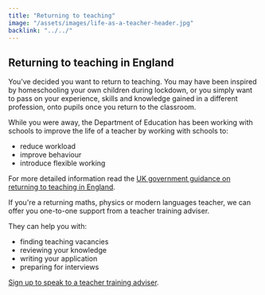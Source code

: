 ```yaml
---
title: "Returning to teaching"
image: "/assets/images/life-as-a-teacher-header.jpg"
backlink: "../../"
---
```

<div class="content__right">
</div>

<div class="content__left">
  
  <h2>Returning to teaching in England</h2>

<p>You’ve decided you want to return to teaching.  You may have been inspired by homeschooling your own children during lockdown, or you simply want to pass on your experience, skills and knowledge gained in a different profession, onto pupils once you return to the classroom.</p>  

<p>While you were away, the Department of Education has been working with schools to improve the life of a teacher by working with schools to:</p>

<ul>
  <li>reduce workload</li>
  <li>improve behaviour</li>
  <li>introduce flexible working</li>
</ul>
  
<p>For more detailed information read the <a href="">UK government guidance on returning to teaching in England</a>.</p>

<p>If you're a returning maths, physics or modern languages teacher, we can offer you one-to-one support from a teacher training adviser.</p>

<p>They can help you with:</p>
<ul>
  <li>finding teaching vacancies</li>
  <li>reviewing your knowledge</li>
  <li>writing your application</li>
  <li>preparing for interviews</li>
 </ul>

<p><a href="">Sign up to speak to a teacher training adviser</a>.</p>













  
  
